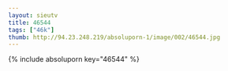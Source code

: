 ```yaml
--- 
layout: sieutv
title: 46544
tags: ["46k"]
thumb: http://94.23.248.219/absoluporn-1/image/002/46544.jpg
---
```

{% include absoluporn key="46544" %} 
